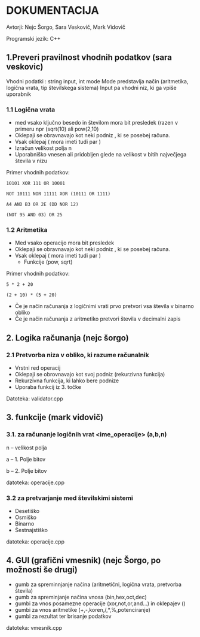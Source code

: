 # DOKUMENTACIJA  

Avtorji: Nejc Šorgo, Sara Veskovič, Mark Vidovič

Programski jezik: C++ 

## 1.Preveri pravilnost vhodnih podatkov (sara veskovic)  

Vhodni podatki : string input, int mode
Mode predstavlja način (aritmetika, logična vrata, tip številskega sistema)
Input pa vhodni niz, ki ga vpiše uporabnik

### 1.1 Logična vrata 

- med vsako ključno besedo in številom mora bit presledek (razen v primeru npr (sqrt(10) ali pow(2,10)
- Oklepaji se obravnavajo kot neki podniz , ki se posebej računa. 
- Vsak oklepaj ( mora imeti tudi par ) 
- Izračun velikost polja n 
- Uporabniško vnesen ali pridobljen glede na velikost v bitih največjega števila v nizu 

 

Primer vhodnih podatkov:  

    10101 XOR 111 OR 10001 

    NOT 10111 NOR 11111 XOR (10111 OR 1111) 

    A4 AND B3 OR 2E (DD NOR 12) 

    (NOT 95 AND 03) OR 25  

### 1.2 Aritmetika 

- Med vsako operacijo mora bit presledek 
- Oklepaji se obravnavajo kot neki podniz , ki se posebej računa. 
- Vsak oklepaj ( mora imeti tudi par ) 
   - Funkcije (pow, sqrt)  

Primer vhodnih podatkov:

    5 * 2 + 20 

    (2 + 10) * (5 + 20)  

- Če je način računanja z logičnimi vrati prvo pretvori vsa števila v binarno obliko 
- Če je način računanja z aritmetiko pretvori števila v decimalni zapis 

## 2. Logika računanja (nejc šorgo) 

### 2.1 Pretvorba niza v obliko, ki razume računalnik 
- Vrstni red operacij 
- Oklepaji se obrovnavajo kot svoj podniz (rekurzivna funkcija) 
- Rekurzivna funkcija, ki lahko bere podnize 
- Uporaba funkcij iz 3. točke 

Datoteka: validator.cpp
## 3. funkcije  (mark vidovič)  

### 3.1. za računanje logičnih vrat <ime_operacije> (a,b,n)  

n – velikost polja 

a – 1. Polje bitov 

b – 2. Polje bitov 

datoteka: operacije.cpp 

### 3.2 za pretvarjanje med številskimi sistemi 
- Desetiško  
- Osmiško
- Binarno 
- Šestnajstiško 

datoteka: operacije.cpp 

## 4. GUI (grafični vmesnik) (nejc Šorgo, po možnosti še drugi) 

- gumb za spreminnjanje načina (aritmetični, logična vrata, pretvorba števila) 
- gumb za spreminjanje načina vnosa (bin,hex,oct,dec) 
- gumbi za vnos posamezne operacije (xor,not,or,and…) in oklepajev () 
- gumbi za vnos aritmetike (+,-,koren,/,*,%,potenciranje) 
- gumbi za rezultat ter brisanje podatkov 

datoteka:  vmesnik.cpp 
